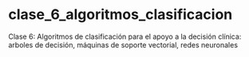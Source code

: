 # clase_6_algoritmos_clasificacion
Clase 6: Algoritmos de clasificación para el apoyo a la decisión clínica: arboles de decisión, máquinas de soporte vectorial, redes neuronales
